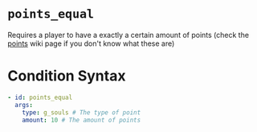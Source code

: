 # `points_equal`

Requires a player to have a exactly a certain amount of points (check the [points](https://plugins.auxilor.io/effects/points) wiki page if you don't know what these are)

# Condition Syntax
```yaml
- id: points_equal
  args:
    type: g_souls # The type of point
    amount: 10 # The amount of points
```

